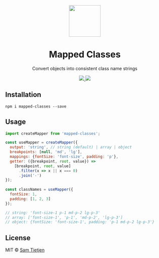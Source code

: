 <div align="center">
  <img src="https://tietjeninteractive.com/projects/mapped-system/mapped-classes.svg" width="100px" />
</div>

<h1 align="center">Mapped Classes</h1>

<p align="center">Convert objects into consistent class name strings<br/>

<p align="center">
  <a href="https://www.npmjs.com/package/mapped-classes">
    <img src="https://img.shields.io/badge/npm-v1.2.1-black.svg">
  </a>
  <a href="https://opensource.org/licenses/MIT">
    <img src="https://img.shields.io/badge/license-MIT-black.svg">
  </a>
</p>

## Installation
```shell
npm i mapped-classes --save
```

## Usage
```js
import createMapper from 'mapped-classes';

const useMapper = createMapper({
  output: 'string', // string (default) | array | object 
  breakpoints: [null, 'md', 'lg'],
  mappings: {fontSize: 'font-size', padding: 'p'},
  getter: ({breakpoint, root, value}) =>
    [breakpoint, root, value]
      .filter(x => x || x === 0)
      .join('-')
});
 
const classNames = useMapper({ 
  fontSize: 1,
  padding: [1, 2, 3]
}); 

// string: 'font-size-1 p-1 md-p-2 lg-p-3'
// array: ['font-size-1', 'p-1', 'md-p-2', 'lg-p-3']
// object: {fontSize: 'font-size-1', padding: 'p-1 md-p-2 lg-p-3'}
```

## License
MIT © [Sam Tietjen](https://samtietjen.com)